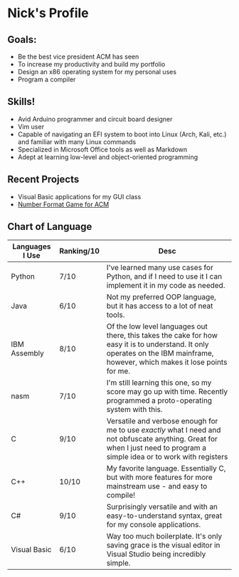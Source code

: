 # Nick's Profile
## Goals:
- Be the best vice president ACM has seen
- To increase my productivity and build my portfolio
- Design an x86 operating system for my personal uses
- Program a compiler

## Skills!
- Avid Arduino programmer and circuit board designer
- Vim user
- Capable of navigating an EFI system to boot into Linux (Arch, Kali, etc.) and familiar with many Linux commands
- Specialized in Microsoft Office tools as well as Markdown 
- Adept at learning low-level and object-oriented programming

## Recent Projects
- Visual Basic applications for my GUI class
- [Number Format Game for ACM](https://github.com/aceofdiamonds4500/Nicks-Arduino-Code/tree/main/NumberFormatGame)

## Chart of Language
| Languages I Use | Ranking/10 | Desc   |
| --------        | -------- | -------- |
| Python          | 7/10     | I've learned many use cases for Python, and if I need to use it I can implement it in my code as needed. |
| Java            | 6/10     | Not my preferred OOP language, but it has access to a lot of neat tools. |
| IBM Assembly    | 8/10     | Of the low level languages out there, this takes the cake for how easy it is to understand. It only operates on the IBM mainframe, however, which makes it lose points for me. |
| nasm            | 7/10     | I'm still learning this one, so my score may go up with time. Recently programmed a proto-operating system with this. |
| C               | 9/10     | Versatile and verbose enough for me to use *exactly* what I need and not obfuscate anything. Great for when I just need to program a simple idea or to work with registers |
| C++             | 10/10    | My favorite language. Essentially C, but with more features for more mainstream use - and easy to compile! |
| C#              | 9/10     | Surprisingly versatile and with an easy-to-understand syntax, great for my console applications. |
| Visual Basic    | 6/10     | Way too much boilerplate. It's only saving grace is the visual editor in Visual Studio being incredibly simple. |


<!---
aceofdiamonds4500/aceofdiamonds4500 is a ✨ special ✨ repository because its `README.md` (this file) appears on your GitHub profile.
You can click the Preview link to take a look at your changes.
--->
